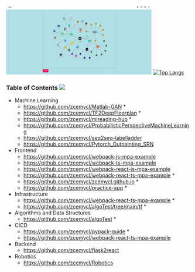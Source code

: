 <!--
**zcemycl/zcemycl** is a ✨ _special_ ✨ repository because its `README.md` (this file) appears on your GitHub profile.

Here are some ideas to get you started:

- 🔭 I’m currently working on ...
- 🌱 I’m currently learning ...
- 👯 I’m looking to collaborate on ...
- 🤔 I’m looking for help with ...
- 💬 Ask me about ...
- 📫 How to reach me: ...
- 😄 Pronouns: ...
- ⚡ Fun fact: ...
-->



 <img src="https://github.com/zcemycl/practice-app/blob/master/resources/demo.gif" height="190"> [![Top Langs](https://github-readme-stats.vercel.app/api/top-langs/?username=zcemycl&hide=jupyter%20notebook,html,css,scss&langs_count=8&layout=compact&theme=radical)](https://github.com/zcemycl/github-readme-stats) 
 
### Table of Contents ![](https://komarev.com/ghpvc/?username=zcemycl&color=blue)
- Machine Learning
  - https://github.com/zcemycl/Matlab-GAN *
  - https://github.com/zcemycl/TF2DeepFloorplan *
  - https://github.com/zcemycl/mlreading-hub *
  - https://github.com/zcemycl/ProbabilisticPerspectiveMachineLearning
  - https://github.com/zcemycl/seq2seq-labelladder
  - https://github.com/zcemycl/Pytorch_Outpainting_SRN
- Frontend
  - https://github.com/zcemycl/webpack-js-mpa-example
  - https://github.com/zcemycl/webpack-ts-mpa-example
  - https://github.com/zcemycl/webpack-react-js-mpa-example
  - https://github.com/zcemycl/webpack-react-ts-mpa-example *
  - https://github.com/zcemycl/zcemycl.github.io *
  - https://github.com/zcemycl/practice-app *
- Infrastructure
  - https://github.com/zcemycl/webpack-react-ts-mpa-example *
  - https://github.com/zcemycl/algoTest/tree/main/tf *
- Algorithms and Data Structures
  - https://github.com/zcemycl/algoTest *
- CICD
  - https://github.com/zcemycl/pypack-guide *
  - https://github.com/zcemycl/webpack-react-ts-mpa-example
- Backend
  - https://github.com/zcemycl/flask2react
- Robotics
  - https://github.com/zcemycl/Robotics
 




